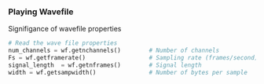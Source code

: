 ### Playing Wavefile

Signifigance of wavefile properties 

```python
# Read the wave file properties
num_channels = wf.getnchannels()       	# Number of channels
Fs = wf.getframerate()                  # Sampling rate (frames/second)
signal_length  = wf.getnframes()       	# Signal length
width = wf.getsampwidth()       		# Number of bytes per sample
```
